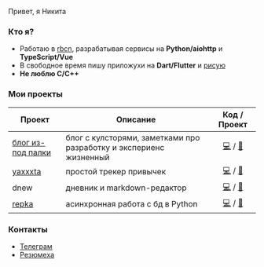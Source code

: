 Привет, я Никита

### Кто я?

- Работаю в [rbcn](https://rbcn.mobi/), разрабатывая сервисы на **Python/aiohttp** и **TypeScript/Vue**
- В свободное время пишу приложухи на **Dart/Flutter** и [рисую](https://www.instagram.com/poty_risovach)
- **Не люблю C/C++**

### Мои проекты

| Проект  | Описание  | Код  / Проект |
|---|---|:---:|
| [блог из-под палки](https://potyk.io)  | блог с кулсторями, заметками про разработку и экспериенс жизненный   | [💻](https://github.com/potykion/potykion.github.io) / [📝](https://github.com/potykion/potykion.github.io/projects/1)
| [yaxxxta](https://play.google.com/store/apps/details?id=dev.palka.yaxxxta)    | простой трекер привычек  | [💻](https://github.com/potykion/yaxxxta) / [📝](https://github.com/potykion/yaxxxta/projects/1)
| dnew   | дневник и markdown-редактор   | [💻](https://github.com/potykion/dnew) / [📝](https://github.com/potykion/dnew/projects/2) 
| [repka](https://pypi.org/project/repka/)  | асинхронная работа с бд в Python   |  [💻](https://github.com/potykion/repka) / [📝](https://github.com/potykion/repka/issues) 


### Контакты

- [Телеграм](https://t.me/potykion) 
- [Резюмеха](https://potyk.io/dev/cv)
